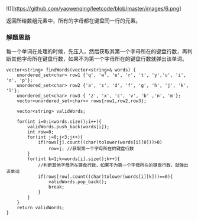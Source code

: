 !()[https://github.com/yaowenqing/leetcode/blob/master/images/6.png]

返回所给数组元素中，所有的字母都在键盘同一行的元素。 

### 解题思路

每一个单词在处理的时候，先压入，然后获取其第一个字母所在的键盘行数，再判断其他字母所在键盘行数，如果不为第一个字母所在的键盘行数就弹出该单词。

```
vector<string> findWords(vector<string>& words) {
    unordered_set<char> row1 {'q', 'w', 'e', 'r', 't', 'y','u', 'i', 'o', 'p'};
    unordered_set<char> row2 {'a', 's', 'd', 'f', 'g', 'h', 'j', 'k', 'l'}; 
    unordered_set<char> row3 { 'z', 'x', 'c', 'v', 'b' ,'n', 'm'};
    vector<unordered_set<char>> rows{row1,row2,row3};

    vector<string> validWords;

    for(int i=0;i<words.size();i++){
        validWords.push_back(words[i]);
        int row=0;
        for(int j=0;j<3;j++){
            if(rows[j].count((char)tolower(words[i][0]))>0)
                row=j; //获取第一个字母所在的键盘行数
        }
        for(int k=1;k<words[i].size();k++){
            //判断其他字母所在键盘行数，如果不为第一个字母所在的键盘行数，就弹出该单词
            if(rows[row].count((char)tolower(words[i][k]))==0){
                validWords.pop_back(); 
                break;
            }
        }
    }
    return validWords;
}
```
